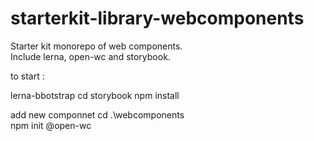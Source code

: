 # starterkit-library-webcomponents

Starter kit monorepo of web components.   
Include lerna, open-wc and storybook.

to start :

lerna-bbotstrap
cd storybook
    npm install

add new componnet
cd .\webcomponents\
npm init @open-wc